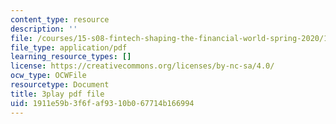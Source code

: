 ```yaml
---
content_type: resource
description: ''
file: /courses/15-s08-fintech-shaping-the-financial-world-spring-2020/1911e59b3f6faf9310b067714b166994_JuKKBf-uSDI.pdf
file_type: application/pdf
learning_resource_types: []
license: https://creativecommons.org/licenses/by-nc-sa/4.0/
ocw_type: OCWFile
resourcetype: Document
title: 3play pdf file
uid: 1911e59b-3f6f-af93-10b0-67714b166994
---
```

